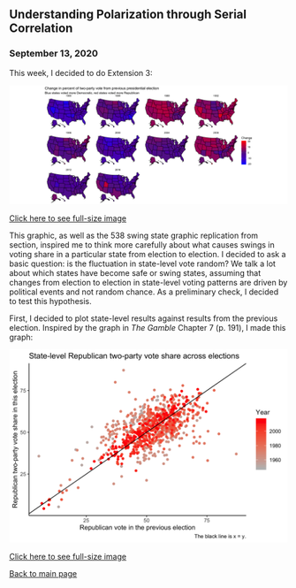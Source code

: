 ## Understanding Polarization through Serial Correlation
### September 13, 2020
This week, I decided to do Extension 3:

<img src = "../images/extension3.png">

[Click here to see full-size image](https://hwsimpson33.github.io/pres2020/images/extension3.png)

This graphic, as well as the 538 swing state graphic replication from section, inspired me to think more carefully about what causes swings in voting share in a particular state from election to election. I decided to ask a basic question: is the fluctuation in state-level vote random? We talk a lot about which states have become safe or swing states, assuming that changes from election to election in state-level voting patterns are driven by political events and not random chance. As a preliminary check, I decided to test this hypothesis.

First, I decided to plot state-level results against results from the previous election. Inspired by the graph in _The Gamble_ Chapter 7 (p. 191), I made this graph:

<img src = "../images/across_elections.png">

[Click here to see full-size image](https://hwsimpson33.github.io/pres2020/images/across_elections.png)

[Back to main page](https://hwsimpson33.github.io/pres2020/)
